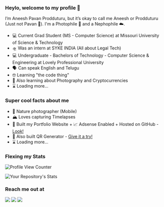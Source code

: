 ### Heylo, welcome to my profile 🦊


I’m Aneesh Pavan Prodduturu, but it’s okay to call me Aneesh or Prodduturu (Just not Pavan 😬). I'm a Photophile 📸 and a Nephophile ☁️.


- 💻 Current Grad Student (MS - Computer Science) at Missouri University of Science & Technology 
- 🛸 Was an intern at SYKE INDIA (All about Legal Tech)
- 💻 Undergraduate - Bachelors of Technology - Computer Science & Engineering at Lovely Professional University
- 🗣️ Can speak English and Telugu
- 🤓 Learning "the code thing"
- 🔗 Also learning about Photography and Cryptocurrencies
- ⌛ Loading more...

### Super cool facts about me 

- 📸 Nature photographer (Mobile)
- 🏔️ Loves capturing Timelapses
- 🔗 Built my Portfolio Website + 📈 Adsense Enabled + Hosted on GitHub - <a href="https://aneeshpavan.github.io/" target="_blank">Look!</a>
- 🔗 Also built QR Generator - <a href="https://qrcode--generator.herokuapp.com/" target="_blank">Give it a try!</a>
- ⌛ Loading more...

<div>
  
### Flexing my Stats
  
![Profile View Counter](https://komarev.com/ghpvc/?username=aneeshpavan&label=PROFILE+VIEWS&style=for-the-badge)

![Your Repository's Stats](https://github-readme-stats.vercel.app/api?username=aneeshpavan&show_icons=true) 
  
 ### Reach me out at
  <a href="https://instagram.com/anee_shh" target="_blank"><img src="https://img.shields.io/badge/-Instagram-%23E4405F?style=for-the-badge&logo=instagram&logoColor=white" target="_blank"></a>
  <a href="https://www.linkedin.com/in/aneeshprodduturu/" target="_blank"><img src="https://img.shields.io/badge/-LinkedIn-%230077B5?style=for-the-badge&logo=linkedin&logoColor=white" target="_blank"></a>
  <a href = "mailto:aneeshpavan.com"><img src="https://img.shields.io/badge/-Gmail-%23333?style=for-the-badge&logo=gmail&logoColor=white" target="_blank"></a>
  </div>

